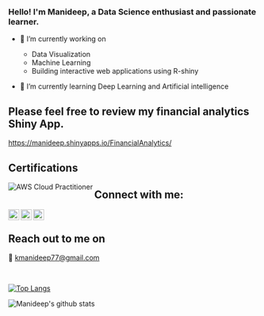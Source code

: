 ### Hello! I'm Manideep, a Data Science enthusiast and passionate learner.
- 🔭 I’m currently working on
  - Data Visualization
  - Machine Learning 
  - Building interactive web applications using R-shiny
  
- 🌱 I’m currently learning Deep Learning and Artificial intelligence


## Please feel free to review my financial analytics Shiny App.
https://manideep.shinyapps.io/FinancialAnalytics/

## Certifications
[<img align="left" alt="AWS Cloud Practitioner" src = "https://github.com/ManideepDs/images/blob/main/aws-certified-cloud-practitioner.png?raw=true"/>][AWS]   


## Connect with me:
[<img align="left" alt="Manideep K | LinkedIn" width="22px" src="https://cdn.jsdelivr.net/npm/simple-icons@v3/icons/linkedin.svg" />][linkedin]
[<img align="left" alt="Manideep K | Hacker Earth" width="22px" src="https://cdn.jsdelivr.net/npm/simple-icons@3.3.0/icons/hackerearth.svg" />][HackerEarth]
[<img align="left" alt="Manideep K | Hacker Rank" width="22px" src="https://cdn.jsdelivr.net/npm/simple-icons@3.3.0/icons/hackerrank.svg" />][HackerRank]

<br />

## Reach out to me on
:e-mail: kmanideep77@gmail.com

<br />


[![Top Langs](https://github-readme-stats.vercel.app/api/top-langs/?username=ManideepDs&layout=compact)](https://github.com/ManideepDs/github-readme-stats)


![Manideep's github stats](https://github-readme-stats.vercel.app/api?username=ManideepDs&hide=contribs&show_icons=true&hide_border=true,prs)

[linkedin]: https://www.linkedin.com/in/manideep77/
[HackerEarth]: https://www.hackerearth.com/@kmanideep77
[HackerRank]: https://www.hackerrank.com/kmanideep77
[AWS]: https://www.credly.com/badges/d53dff14-6cec-41eb-b53a-754f2daf9f7d/public_url
